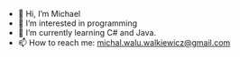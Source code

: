 - 👋 Hi, I’m Michael
- 👀 I’m interested in programming
- 🌱 I’m currently learning C# and Java.
- 📫 How to reach me: michal.walu.walkiewicz@gmail.com

<!---
WaluPL/WaluPL is a ✨ special ✨ repository because its `README.md` (this file) appears on your GitHub profile.
You can click the Preview link to take a look at your changes.
--->
